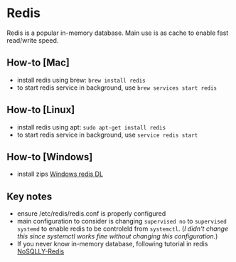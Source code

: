 # Redis
Redis is a popular in-memory database. Main use is as cache to enable fast read/write speed.

## How-to [Mac]
- install redis using brew: `brew install redis`
- to start redis service in background, use `brew services start redis`


## How-to [Linux]
- install redis using apt: `sudo apt-get install redis`
- to start redis service in background, use `service redis start`


## How-to [Windows]
- install zips [Windows redis DL](https://github.com/dmajkic/redis/downloads)


## Key notes
- ensure /etc/redis/redis.conf is properly configured
- main configuration to consider is changing `supervised no` to `supervised systemd` to enable redis to be controleld from `systemctl`. (*I didn't change this since systemctl works fine without changing this configuration.*)
- If you never know in-memory database, following tutorial in redis [NoSQLLY-Redis](https://nosqlly.com/redis-python/)